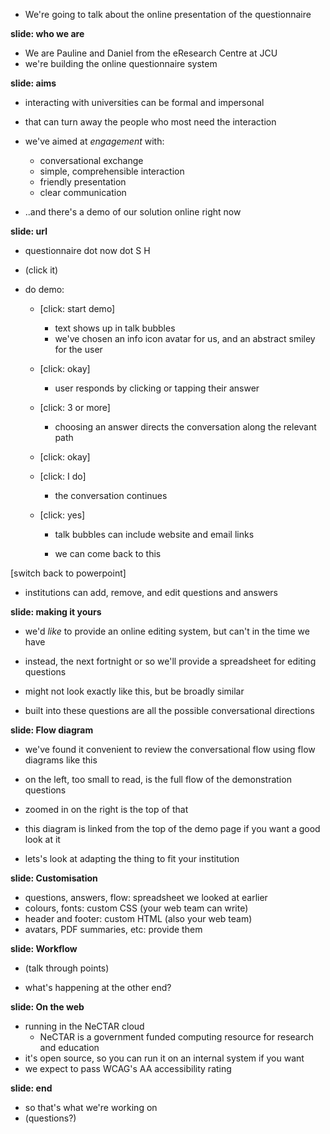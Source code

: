 

- We're going to talk about the online presentation of the questionnaire

**slide: who we are**

- We are Pauline and Daniel from the eResearch Centre at JCU
- we're building the online questionnaire system

**slide: aims**

- interacting with universities can be formal and impersonal
- that can turn away the people who most need the interaction
- we've aimed at *engagement* with:
	- conversational exchange
	- simple, comprehensible interaction
	- friendly presentation
	- clear communication

- ..and there's a demo of our solution online right now 

**slide: url**

- questionnaire dot now dot S H
- (click it)
- do demo:

	- [click: start demo] 
		- text shows up in talk bubbles
		- we've chosen an info icon avatar for us, and an abstract smiley for the user

	- [click: okay]
		- user responds by clicking or tapping their answer

	- [click: 3 or more]
		- choosing an answer directs the conversation along the relevant path

	- [click: okay]

	- [click: I do]
		- the conversation continues

	- [click: yes]
		- talk bubbles can include website and email links

 		- we can come back to this


[switch back to powerpoint]


- institutions can add, remove, and edit questions and answers

**slide: making it yours**

- we'd *like* to provide an online editing system, but can't in the time we have
- instead, the next fortnight or so we'll provide a spreadsheet for editing questions
- might not look exactly like this, but be broadly similar

- built into these questions are all the possible conversational directions

**slide: Flow diagram**

- we've found it convenient to review the conversational flow using flow diagrams like this
- on the left, too small to read, is the full flow of the demonstration questions
- zoomed in on the right is the top of that
- this diagram is linked from the top of the demo page if you want a good look at it

- lets's look at adapting the thing to fit your institution

**slide: Customisation**

- questions, answers, flow: spreadsheet we looked at earlier
- colours, fonts: custom CSS (your web team can write)
- header and footer: custom HTML (also your web team)
- avatars, PDF summaries, etc: provide them

**slide: Workflow**

- (talk through points)

- what's happening at the other end?

**slide: On the web**

- running in the NeCTAR cloud
	- NeCTAR is a government funded computing resource for research and education
- it's open source, so you can run it on an internal system if you want
- we expect to pass WCAG's AA accessibility rating

**slide: end**

- so that's what we're working on
- (questions?)

